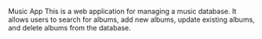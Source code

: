 Music App
This is a web application for managing a music database. It allows users to search for albums, add new albums, update existing albums, and delete albums from the database.
